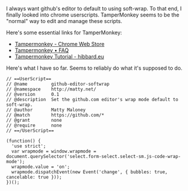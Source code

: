 I always want github's editor to default to using soft-wrap. To that end, I finally looked into chrome userscripts. TamperMonkey seems to be the "normal" way to edit and manage these scripts.

Here's some essential links for TamperMonkey:

* [Tampermonkey - Chrome Web Store](https://chrome.google.com/webstore/detail/tampermonkey/dhdgffkkebhmkfjojejmpbldmpobfkfo?hl=en)
* [Tampermonkey • FAQ](https://tampermonkey.net/faq.php?ext=dhdg)
* [Tampermonkey Tutorial - hibbard.eu](http://hibbard.eu/tampermonkey-tutorial/)

Here's what I have so far. Seems to reliably do what it's supposed to do.

```
// ==UserScript==
// @name         github-editor-softwrap
// @namespace    http://matty.net/
// @version      0.1
// @description  Set the github.com editor's wrap mode default to soft-wrap.
// @author       Matty Maloney
// @match        https://github.com/*
// @grant        none
// @require      none
// ==/UserScript==

(function() {
  'use strict';
  var wrapmode = window.wrapmode = document.querySelector('select.form-select.select-sm.js-code-wrap-mode');
  wrapmode.value = 'on';
  wrapmode.dispatchEvent(new Event('change', { bubbles: true, cancelable: true }));
})();
```
